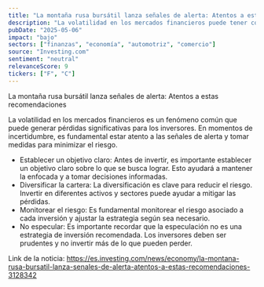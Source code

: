 ```yaml
---
title: "La montaña rusa bursátil lanza señales de alerta: Atentos a estas recomendaciones"
description: "La volatilidad en los mercados financieros puede tener consecuencias graves para los inversores. A continuación, se presentan algunos consejos para minimizar el riesgo."
pubDate: "2025-05-06"
impact: "bajo"
sectors: ["finanzas", "economía", "automotriz", "comercio"]
source: "Investing.com"
sentiment: "neutral"
relevanceScore: 9
tickers: ["F", "C"]
---
```


La montaña rusa bursátil lanza señales de alerta: Atentos a estas recomendaciones

La volatilidad en los mercados financieros es un fenómeno común que puede generar pérdidas significativas para los inversores. En momentos de incertidumbre, es fundamental estar atento a las señales de alerta y tomar medidas para minimizar el riesgo.

* Establecer un objetivo claro: Antes de invertir, es importante establecer un objetivo claro sobre lo que se busca lograr. Esto ayudará a mantener la enfocada y a tomar decisiones informadas.
* Diversificar la cartera: La diversificación es clave para reducir el riesgo. Invertir en diferentes activos y sectores puede ayudar a mitigar las pérdidas.
* Monitorear el riesgo: Es fundamental monitorear el riesgo asociado a cada inversión y ajustar la estrategia según sea necesario.
* No especular: Es importante recordar que la especulación no es una estrategia de inversión recomendada. Los inversores deben ser prudentes y no invertir más de lo que pueden perder.

Link de la noticia: https://es.investing.com/news/economy/la-montana-rusa-bursatil-lanza-senales-de-alerta-atentos-a-estas-recomendaciones-3128342